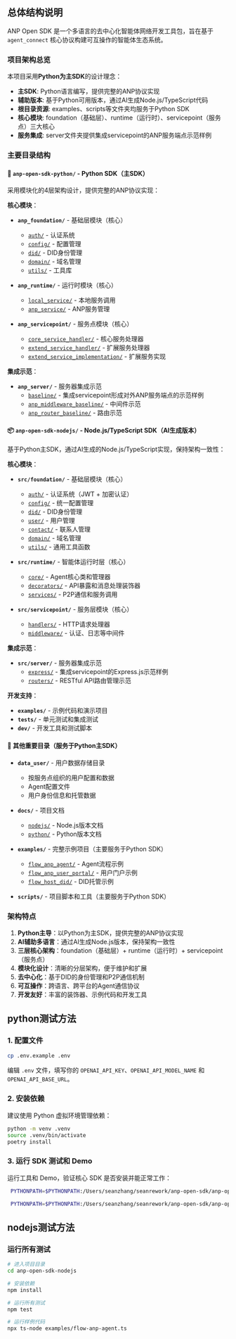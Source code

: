 ## 总体结构说明

ANP Open SDK 是一个多语言的去中心化智能体网络开发工具包，旨在基于 `agent_connect` 核心协议构建可互操作的智能体生态系统。

### 项目架构总览

本项目采用**Python为主SDK**的设计理念：
- **主SDK**: Python语言编写，提供完整的ANP协议实现
- **辅助版本**: 基于Python可用版本，通过AI生成Node.js/TypeScript代码
- **根目录资源**: examples、scripts等文件夹均服务于Python SDK
- **核心模块**: foundation（基础层）、runtime（运行时）、servicepoint（服务点）三大核心
- **服务集成**: server文件夹提供集成servicepoint的ANP服务端点示范样例

### 主要目录结构

#### 🐍 `anp-open-sdk-python/` - Python SDK（主SDK）
采用模块化的4层架构设计，提供完整的ANP协议实现：

**核心模块**：
- **`anp_foundation/`** - 基础层模块（核心）
  - [`auth/`](anp-open-sdk-python/anp_foundation/auth/) - 认证系统
  - [`config/`](anp-open-sdk-python/anp_foundation/config/) - 配置管理
  - [`did/`](anp-open-sdk-python/anp_foundation/did/) - DID身份管理
  - [`domain/`](anp-open-sdk-python/anp_foundation/domain/) - 域名管理
  - [`utils/`](anp-open-sdk-python/anp_foundation/utils/) - 工具库

- **`anp_runtime/`** - 运行时模块（核心）
  - [`local_service/`](anp-open-sdk-python/anp_runtime/local_service/) - 本地服务调用
  - [`anp_service/`](anp-open-sdk-python/anp_runtime/anp_service/) - ANP服务管理

- **`anp_servicepoint/`** - 服务点模块（核心）
  - [`core_service_handler/`](anp-open-sdk-python/anp_servicepoint/core_service_handler/) - 核心服务处理器
  - [`extend_service_handler/`](anp-open-sdk-python/anp_servicepoint/extend_service_handler/) - 扩展服务处理器
  - [`extend_service_implementation/`](anp-open-sdk-python/anp_servicepoint/extend_service_implementation/) - 扩展服务实现

**集成示范**：
- **`anp_server/`** - 服务器集成示范
  - [`baseline/`](anp-open-sdk-python/anp_server/baseline/) - 集成servicepoint形成对外ANP服务端点的示范样例
  - [`anp_middleware_baseline/`](anp-open-sdk-python/anp_server/baseline/anp_middleware_baseline/) - 中间件示范
  - [`anp_router_baseline/`](anp-open-sdk-python/anp_server/baseline/anp_router_baseline/) - 路由示范

#### 📦 `anp-open-sdk-nodejs/` - Node.js/TypeScript SDK（AI生成版本）
基于Python主SDK，通过AI生成的Node.js/TypeScript实现，保持架构一致性：

**核心模块**：
- **`src/foundation/`** - 基础层模块（核心）
  - [`auth/`](anp-open-sdk-nodejs/src/foundation/auth/) - 认证系统（JWT + 加密认证）
  - [`config/`](anp-open-sdk-nodejs/src/foundation/config/) - 统一配置管理
  - [`did/`](anp-open-sdk-nodejs/src/foundation/did/) - DID身份管理
  - [`user/`](anp-open-sdk-nodejs/src/foundation/user/) - 用户管理
  - [`contact/`](anp-open-sdk-nodejs/src/foundation/contact/) - 联系人管理
  - [`domain/`](anp-open-sdk-nodejs/src/foundation/domain/) - 域名管理
  - [`utils/`](anp-open-sdk-nodejs/src/foundation/utils/) - 通用工具函数

- **`src/runtime/`** - 智能体运行时层（核心）
  - [`core/`](anp-open-sdk-nodejs/src/runtime/core/) - Agent核心类和管理器
  - [`decorators/`](anp-open-sdk-nodejs/src/runtime/decorators/) - API暴露和消息处理装饰器
  - [`services/`](anp-open-sdk-nodejs/src/runtime/services/) - P2P通信和服务调用

- **`src/servicepoint/`** - 服务层模块（核心）
  - [`handlers/`](anp-open-sdk-nodejs/src/servicepoint/handlers/) - HTTP请求处理器
  - [`middleware/`](anp-open-sdk-nodejs/src/servicepoint/middleware/) - 认证、日志等中间件

**集成示范**：
- **`src/server/`** - 服务器集成示范
  - [`express/`](anp-open-sdk-nodejs/src/server/express/) - 集成servicepoint的Express.js示范样例
  - [`routers/`](anp-open-sdk-nodejs/src/server/routers/) - RESTful API路由管理示范

**开发支持**：
- **`examples/`** - 示例代码和演示项目
- **`tests/`** - 单元测试和集成测试
- **`dev/`** - 开发工具和测试脚本

#### 📁 其他重要目录（服务于Python主SDK）

- **`data_user/`** - 用户数据存储目录
  - 按服务点组织的用户配置和数据
  - Agent配置文件
  - 用户身份信息和托管数据

- **`docs/`** - 项目文档
  - [`nodejs/`](docs/nodejs/) - Node.js版本文档
  - [`python/`](docs/python/) - Python版本文档

- **`examples/`** - 完整示例项目（主要服务于Python SDK）
  - [`flow_anp_agent/`](examples/flow_anp_agent/) - Agent流程示例
  - [`flow_anp_user_portal/`](examples/flow_anp_user_portal/) - 用户门户示例
  - [`flow_host_did/`](examples/flow_host_did/) - DID托管示例

- **`scripts/`** - 项目脚本和工具（主要服务于Python SDK）

### 架构特点

1. **Python主导**：以Python为主SDK，提供完整的ANP协议实现
2. **AI辅助多语言**：通过AI生成Node.js版本，保持架构一致性
3. **三层核心架构**：foundation（基础层）+ runtime（运行时）+ servicepoint（服务点）
4. **模块化设计**：清晰的分层架构，便于维护和扩展
5. **去中心化**：基于DID的身份管理和P2P通信机制
6. **可互操作**：跨语言、跨平台的Agent通信协议
7. **开发友好**：丰富的装饰器、示例代码和开发工具

## python测试方法
### 1. 配置文件
```bash
cp .env.example .env
```

编辑 `.env` 文件，填写你的 `OPENAI_API_KEY`、`OPENAI_API_MODEL_NAME` 和 `OPENAI_API_BASE_URL`。

### 2. 安装依赖

建议使用 Python 虚拟环境管理依赖：

```bash
python -m venv .venv
source .venv/bin/activate 
poetry install
```

### 3. 运行 SDK 测试和 Demo

运行工具和 Demo，验证核心 SDK 是否安装并能正常工作：

```bash
 PYTHONPATH=$PYTHONPATH:/Users/seanzhang/seanrework/anp-open-sdk/anp-open-sdk-python  python scripts/agent_user_binding.py

 PYTHONPATH=$PYTHONPATH:/Users/seanzhang/seanrework/anp-open-sdk/anp-open-sdk-python  python examples/flow_anp_agent/flow_anp_agent.py

```


## nodejs测试方法

### 运行所有测试
```bash
# 进入项目目录
cd anp-open-sdk-nodejs

# 安装依赖
npm install

# 运行所有测试
npm test

# 运行样例代码
npx ts-node examples/flow-anp-agent.ts
```
